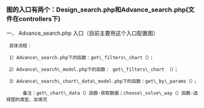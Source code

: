 ### 图的入口有两个：Design\_search.php和Advance\_search.php\(文件在controllers下\)

一、 Advance\_search.php 入口（目前主要用这个入口配置图）

     具体流程：

     1）Advance\_search.php下的函数：get\_filters\_chart（）；

     2）Advance\_search\_model.php下的函数： get\_filters\_chart （）；

     3）Advance\_search\_chart\_data\_model.php下的函数：get\_by\_params（）；

          备注：get\_chart\_data（）函数-获取数据；choose\_solve\_way（）函数-选择图的类型，及填充

